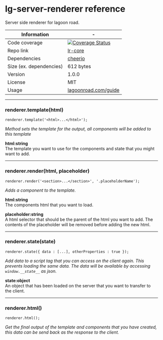 # lg-server-renderer reference

Server side renderer for lagoon road.

| Information | - |
| ----------- | - |
| Code coverage | [![Coverage Status](https://coveralls.io/repos/github/lagoon-road/lr-server-renderer/badge.svg?branch=master)](https://coveralls.io/github/lagoon-road/lr-server-renderer?branch=master) |
| Repo link | [lr-core](https://github.com/lagoon-road/lr-server-renderer) |
| Dependencies | [cheerio](https://github.com/cheeriojs/cheerio) |
| Size (ex. dependencies) | 612 bytes |
| Version | 1.0.0 |
| License | MIT |
| Usage | [lagoonroad.com/guide](https://www.lagoonroad.com/guide) |

---

### renderer.template(html)
```
renderer.template('<html>...</html>');
```

_Method sets the template for the output, all components will be added to this template_

**html:string**  
The template you want to use for the components and state that you might want to add.

---

### renderer.render(html, placeholder)
```
renderer.render('<section>...</section>', '.placeholderName');
```

_Adds a component to the template._

**html:string**  
The components html that you want to load.

**placeholder:string**  
A html selector that should be the parent of the html you want to add. The contents of the placeholder will be removed before adding the new html.

---

### renderer.state(state)
```
renderer.state({ data : [...], otherProperties : true });
```
_Add data to a script tag that you can access on the client again. This prevents loading the same data. The data will be available by accessing `window.__state__` as json._

**state:object**  
An object that has been loaded on the server that you want to transfer to the client.

---

### renderer.html()
```
renderer.html();
```

_Get the final output of the template and components that you have created, this data can be send back as the response to the client._
